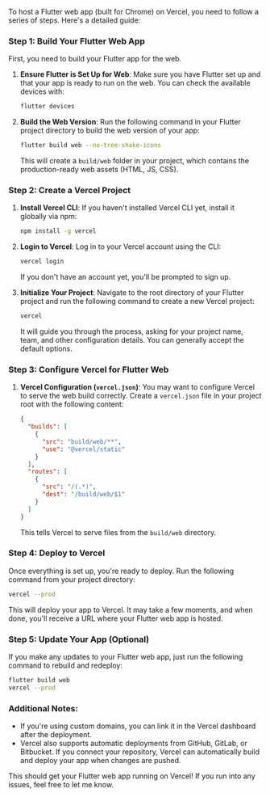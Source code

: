 To host a Flutter web app (built for Chrome) on Vercel, you need to follow a series of steps. Here's a detailed guide:

### Step 1: Build Your Flutter Web App

First, you need to build your Flutter app for the web.

1. **Ensure Flutter is Set Up for Web**:
   Make sure you have Flutter set up and that your app is ready to run on the web. You can check the available devices with:

   ```bash
   flutter devices
   ```

2. **Build the Web Version**:
   Run the following command in your Flutter project directory to build the web version of your app:

   ```bash
   flutter build web --no-tree-shake-icons

   ```

   This will create a `build/web` folder in your project, which contains the production-ready web assets (HTML, JS, CSS).

### Step 2: Create a Vercel Project

1. **Install Vercel CLI**:
   If you haven't installed Vercel CLI yet, install it globally via npm:

   ```bash
   npm install -g vercel
   ```

2. **Login to Vercel**:
   Log in to your Vercel account using the CLI:

   ```bash
   vercel login
   ```

   If you don't have an account yet, you'll be prompted to sign up.

3. **Initialize Your Project**:
   Navigate to the root directory of your Flutter project and run the following command to create a new Vercel project:

   ```bash
   vercel
   ```

   It will guide you through the process, asking for your project name, team, and other configuration details. You can generally accept the default options.

### Step 3: Configure Vercel for Flutter Web

1. **Vercel Configuration (`vercel.json`)**:
   You may want to configure Vercel to serve the web build correctly. Create a `vercel.json` file in your project root with the following content:

   ```json
   {
     "builds": [
       {
         "src": "build/web/**",
         "use": "@vercel/static"
       }
     ],
     "routes": [
       {
         "src": "/(.*)",
         "dest": "/build/web/$1"
       }
     ]
   }
   ```

   This tells Vercel to serve files from the `build/web` directory.

### Step 4: Deploy to Vercel

Once everything is set up, you're ready to deploy. Run the following command from your project directory:

```bash
vercel --prod
```

This will deploy your app to Vercel. It may take a few moments, and when done, you'll receive a URL where your Flutter web app is hosted.

### Step 5: Update Your App (Optional)

If you make any updates to your Flutter web app, just run the following command to rebuild and redeploy:

```bash
flutter build web
vercel --prod
```

### Additional Notes:

* If you're using custom domains, you can link it in the Vercel dashboard after the deployment.
* Vercel also supports automatic deployments from GitHub, GitLab, or Bitbucket. If you connect your repository, Vercel can automatically build and deploy your app when changes are pushed.

This should get your Flutter web app running on Vercel! If you run into any issues, feel free to let me know.
